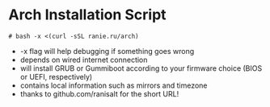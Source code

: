 Arch Installation Script
=======

```
# bash -x <(curl -sSL ranie.ru/arch)
```
* -x flag will help debugging if something goes wrong
* depends on wired internet connection
* will install GRUB or Gummiboot according to your firmware choice (BIOS or UEFI, respectively)
* contains local information such as mirrors and timezone
* thanks to github.com/ranisalt for the short URL!